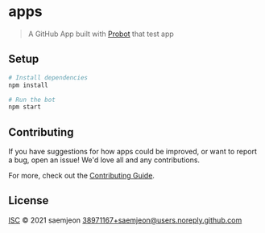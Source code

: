 # apps

> A GitHub App built with [Probot](https://github.com/probot/probot) that test app

## Setup

```sh
# Install dependencies
npm install

# Run the bot
npm start
```

## Contributing

If you have suggestions for how apps could be improved, or want to report a bug, open an issue! We'd love all and any contributions.

For more, check out the [Contributing Guide](CONTRIBUTING.md).

## License

[ISC](LICENSE) © 2021 saemjeon <38971167+saemjeon@users.noreply.github.com>
